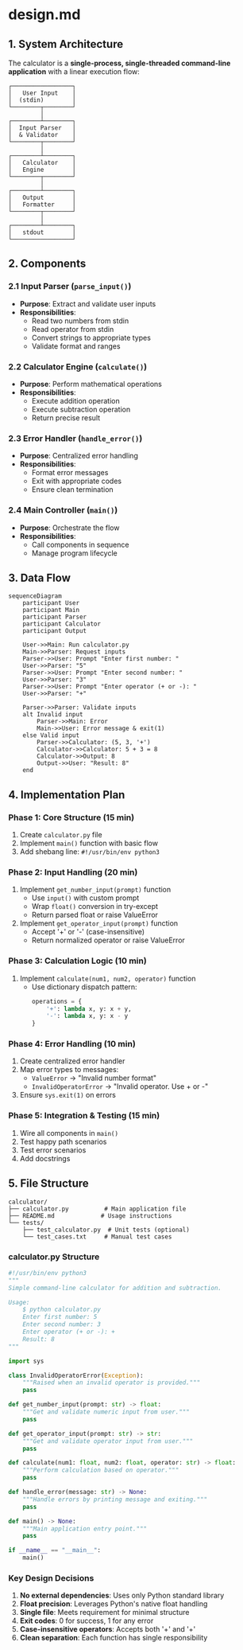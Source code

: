 # design.md

## 1. System Architecture

The calculator is a **single-process, single-threaded command-line application** with a linear execution flow:

```
┌─────────────────┐
│   User Input    │
│  (stdin)        │
└────────┬────────┘
         │
┌────────┴────────┐
│  Input Parser   │
│  & Validator    │
└────────┬────────┘
         │
┌────────┴────────┐
│   Calculator    │
│   Engine        │
└────────┬────────┘
         │
┌────────┴────────┐
│   Output        │
│   Formatter     │
└────────┬────────┘
         │
┌────────┴────────┐
│   stdout        │
└─────────────────┘
```

## 2. Components

### 2.1 Input Parser (`parse_input()`)
- **Purpose**: Extract and validate user inputs
- **Responsibilities**:
  - Read two numbers from stdin
  - Read operator from stdin
  - Convert strings to appropriate types
  - Validate format and ranges

### 2.2 Calculator Engine (`calculate()`)
- **Purpose**: Perform mathematical operations
- **Responsibilities**:
  - Execute addition operation
  - Execute subtraction operation
  - Return precise result

### 2.3 Error Handler (`handle_error()`)
- **Purpose**: Centralized error handling
- **Responsibilities**:
  - Format error messages
  - Exit with appropriate codes
  - Ensure clean termination

### 2.4 Main Controller (`main()`)
- **Purpose**: Orchestrate the flow
- **Responsibilities**:
  - Call components in sequence
  - Manage program lifecycle

## 3. Data Flow

```mermaid
sequenceDiagram
    participant User
    participant Main
    participant Parser
    participant Calculator
    participant Output
    
    User->>Main: Run calculator.py
    Main->>Parser: Request inputs
    Parser->>User: Prompt "Enter first number: "
    User->>Parser: "5"
    Parser->>User: Prompt "Enter second number: "
    User->>Parser: "3"
    Parser->>User: Prompt "Enter operator (+ or -): "
    User->>Parser: "+"
    
    Parser->>Parser: Validate inputs
    alt Invalid input
        Parser->>Main: Error
        Main->>User: Error message & exit(1)
    else Valid input
        Parser->>Calculator: (5, 3, '+')
        Calculator->>Calculator: 5 + 3 = 8
        Calculator->>Output: 8
        Output->>User: "Result: 8"
    end
```

## 4. Implementation Plan

### Phase 1: Core Structure (15 min)
1. Create `calculator.py` file
2. Implement `main()` function with basic flow
3. Add shebang line: `#!/usr/bin/env python3`

### Phase 2: Input Handling (20 min)
1. Implement `get_number_input(prompt)` function
   - Use `input()` with custom prompt
   - Wrap `float()` conversion in try-except
   - Return parsed float or raise ValueError
2. Implement `get_operator_input(prompt)` function
   - Accept '+' or '-' (case-insensitive)
   - Return normalized operator or raise ValueError

### Phase 3: Calculation Logic (10 min)
1. Implement `calculate(num1, num2, operator)` function
   - Use dictionary dispatch pattern:
     ```python
     operations = {
         '+': lambda x, y: x + y,
         '-': lambda x, y: x - y
     }
     ```

### Phase 4: Error Handling (10 min)
1. Create centralized error handler
2. Map error types to messages:
   - `ValueError` → "Invalid number format"
   - `InvalidOperatorError` → "Invalid operator. Use + or -"
3. Ensure `sys.exit(1)` on errors

### Phase 5: Integration & Testing (15 min)
1. Wire all components in `main()`
2. Test happy path scenarios
3. Test error scenarios
4. Add docstrings

## 5. File Structure

```
calculator/
├── calculator.py          # Main application file
├── README.md             # Usage instructions
└── tests/
    ├── test_calculator.py  # Unit tests (optional)
    └── test_cases.txt     # Manual test cases
```

### calculator.py Structure
```python
#!/usr/bin/env python3
"""
Simple command-line calculator for addition and subtraction.

Usage:
    $ python calculator.py
    Enter first number: 5
    Enter second number: 3
    Enter operator (+ or -): +
    Result: 8
"""

import sys

class InvalidOperatorError(Exception):
    """Raised when an invalid operator is provided."""
    pass

def get_number_input(prompt: str) -> float:
    """Get and validate numeric input from user."""
    pass

def get_operator_input(prompt: str) -> str:
    """Get and validate operator input from user."""
    pass

def calculate(num1: float, num2: float, operator: str) -> float:
    """Perform calculation based on operator."""
    pass

def handle_error(message: str) -> None:
    """Handle errors by printing message and exiting."""
    pass

def main() -> None:
    """Main application entry point."""
    pass

if __name__ == "__main__":
    main()
```

### Key Design Decisions
1. **No external dependencies**: Uses only Python standard library
2. **Float precision**: Leverages Python's native float handling
3. **Single file**: Meets requirement for minimal structure
4. **Exit codes**: 0 for success, 1 for any error
5. **Case-insensitive operators**: Accepts both '+' and '+'
6. **Clean separation**: Each function has single responsibility